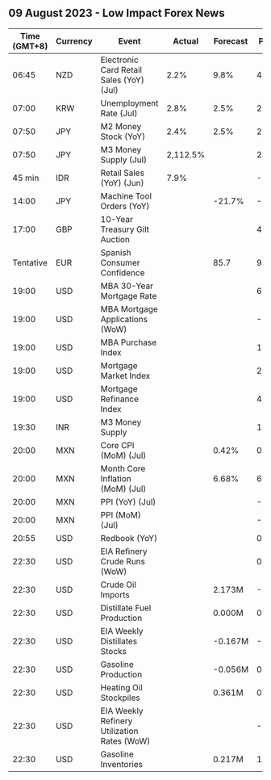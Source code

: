 ## 09 August 2023 - Low Impact Forex News

| Time (GMT+8) | Currency | Event | Actual | Forecast | Previous |
|------|----------|-------|--------|----------|----------|
| 06:45 | NZD | Electronic Card Retail Sales (YoY) (Jul) | 2.2% | 9.8% | 4.2% |
| 07:00 | KRW | Unemployment Rate (Jul) | 2.8% | 2.5% | 2.6% |
| 07:50 | JPY | M2 Money Stock (YoY) | 2.4% | 2.5% | 2.6% |
| 07:50 | JPY | M3 Money Supply (Jul) | 2,112.5% |  | 2,111.1% |
| 45 min | IDR | Retail Sales (YoY) (Jun) | 7.9% |  | -4.5% |
| 14:00 | JPY | Machine Tool Orders (YoY) |  | -21.7% | -22.2% |
| 17:00 | GBP | 10-Year Treasury Gilt Auction |  |  | 4.595% |
| Tentative | EUR | Spanish Consumer Confidence |  | 85.7 | 92.4 |
| 19:00 | USD | MBA 30-Year Mortgage Rate |  |  | 6.93% |
| 19:00 | USD | MBA Mortgage Applications (WoW) |  |  | -3.0% |
| 19:00 | USD | MBA Purchase Index |  |  | 154.1 |
| 19:00 | USD | Mortgage Market Index |  |  | 200.7 |
| 19:00 | USD | Mortgage Refinance Index |  |  | 433.6 |
| 19:30 | INR | M3 Money Supply |  |  | 10.7% |
| 20:00 | MXN | Core CPI (MoM) (Jul) |  | 0.42% | 0.30% |
| 20:00 | MXN | Month Core Inflation (MoM) (Jul) |  | 6.68% | 6.89% |
| 20:00 | MXN | PPI (YoY) (Jul) |  |  | -0.90% |
| 20:00 | MXN | PPI (MoM) (Jul) |  |  | -0.30% |
| 20:55 | USD | Redbook (YoY) |  |  | 0.1% |
| 22:30 | USD | EIA Refinery Crude Runs (WoW) |  |  | 0.039M |
| 22:30 | USD | Crude Oil Imports |  | 2.173M | -0.391M |
| 22:30 | USD | Distillate Fuel Production |  | 0.000M | 0.080M |
| 22:30 | USD | EIA Weekly Distillates Stocks |  | -0.167M | -0.796M |
| 22:30 | USD | Gasoline Production |  | -0.056M | 0.341M |
| 22:30 | USD | Heating Oil Stockpiles |  | 0.361M | 0.230M |
| 22:30 | USD | EIA Weekly Refinery Utilization Rates (WoW) |  |  | -0.7% |
| 22:30 | USD | Gasoline Inventories |  | 0.217M | 1.480M |
